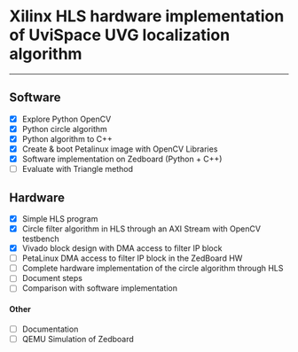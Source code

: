 # Xilinx HLS hardware implementation of UviSpace UVG localization algorithm
___
## Software
* [x] Explore Python OpenCV
* [x] Python circle algorithm
* [x] Python algorithm to C++
* [x] Create & boot Petalinux image with OpenCV Libraries
* [x] Software implementation on Zedboard (Python + C++)
* [ ] Evaluate with Triangle method

## Hardware
* [x] Simple HLS program
* [x] Circle filter algorithm in HLS through an AXI Stream with OpenCV testbench
* [x] Vivado block design with DMA access to filter IP block
* [ ] PetaLinux DMA access to filter IP block in the ZedBoard HW
* [ ] Complete hardware implementation of the circle algorithm through HLS
* [ ] Document steps
* [ ] Comparison with software implementation

#### Other
* [ ] Documentation
* [ ] QEMU Simulation of Zedboard
